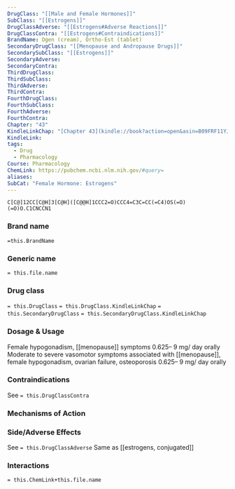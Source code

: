 ```yaml
---
DrugClass: "[[Male and Female Hormones]]"
SubClass: "[[Estrogens]]"
DrugClassAdverse: "[[Estrogens#Adverse Reactions]]"
DrugClassContra: "[[Estrogens#Contraindications]]"
BrandName: Ogen (cream), Ortho-Est (tablet)
SecondaryDrugClass: "[[Menopause and Andropause Drugs]]"
SecondarySubClass: "[[Estrogens]]"
SecondaryAdverse: 
SecondaryContra: 
ThirdDrugClass: 
ThirdSubClass: 
ThirdAdverse: 
ThirdContra: 
FourthDrugClass: 
FourthSubClass: 
FourthAdverse: 
FourthContra: 
Chapter: "43"
KindleLinkChap: "[Chapter 43](kindle://book?action=open&asin=B09FRF11YJ&location=25016)"
KindleLink: 
tags:
  - Drug
  - Pharmacology
Course: Pharmacology
ChemLink: https://pubchem.ncbi.nlm.nih.gov/#query=
aliases: 
SubCat: "Female Hormone: Estrogens"
---
```

```smiles
C[C@]12CC[C@H]3[C@H]([C@@H]1CCC2=O)CCC4=C3C=CC(=C4)OS(=O)(=O)O.C1CNCCN1
```

### Brand name
`=this.BrandName`

### Generic name
`= this.file.name`

### Drug class 
`= this.DrugClass`
	`= this.DrugClass.KindleLinkChap`
`= this.SecondaryDrugClass`
	`= this.SecondaryDrugClass.KindleLinkChap`

### Dosage & Usage
Female hypogonadism, [[menopause]] symptoms 
0.625– 9 mg/ day orally
Moderate to severe vasomotor symptoms associated with [[menopause]], female hypogonadism, ovarian failure, osteoporosis 
0.625– 9 mg/ day orally

### Contraindications
See `= this.DrugClassContra`

### Mechanisms of Action


### Side/Adverse Effects
See `= this.DrugClassAdverse`
Same as [[estrogens, conjugated]]

### Interactions

`= this.ChemLink+this.file.name`

